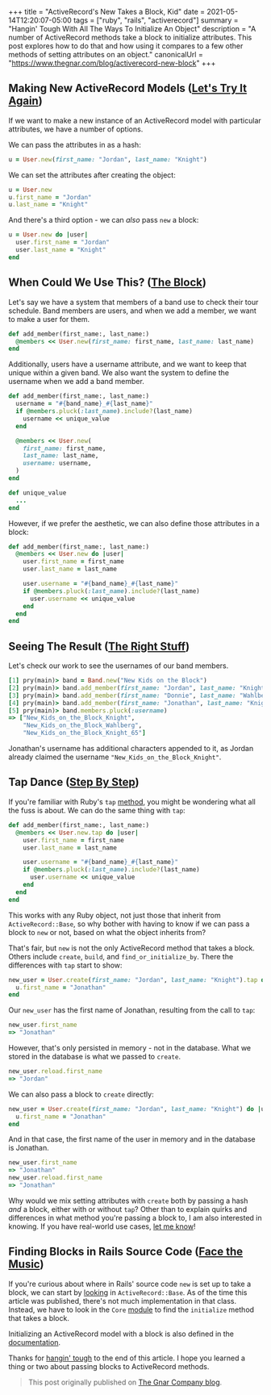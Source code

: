 +++
title = "ActiveRecord's New Takes a Block, Kid"
date = 2021-05-14T12:20:07-05:00
tags = ["ruby", "rails", "activerecord"]
summary = "Hangin' Tough With All The Ways To Initialize An Object"
description = "A number of ActiveRecord methods take a block to initialize attributes. This post explores how to do that and how using it compares to a few other methods of setting attributes on an object."
canonicalUrl = "https://www.thegnar.com/blog/activerecord-new-block"
+++

## Making New ActiveRecord Models ([Let's Try It Again](https://en.wikipedia.org/wiki/Let%27s_Try_It_Again))

If we want to make a new instance of an ActiveRecord model with particular
attributes, we have a number of options.

We can pass the attributes in as a hash:

```ruby
u = User.new(first_name: "Jordan", last_name: "Knight")
```

We can set the attributes after creating the object:

```ruby
u = User.new
u.first_name = "Jordan"
u.last_name = "Knight"
```

And there's a third option - we can _also_ pass `new` a block:

```ruby
u = User.new do |user|
  user.first_name = "Jordan"
  user.last_name = "Knight"
end
```

## When Could We Use This? ([The Block](https://en.wikipedia.org/wiki/The_Block_(album)))

Let's say we have a system that members of a band use to check their tour
schedule. Band members are users, and when we add a member, we want to make a
user for them.

```ruby
def add_member(first_name:, last_name:)
  @members << User.new(first_name: first_name, last_name: last_name)
end
```

Additionally, users have a username attribute, and we want to keep that unique
within a given band. We also want the system to define the username when we add
a band member.

```ruby
def add_member(first_name:, last_name:)
  username = "#{band_name}_#{last_name}"
  if @members.pluck(:last_name).include?(last_name)
    username << unique_value
  end

  @members << User.new(
    first_name: first_name,
    last_name: last_name,
    username: username,
  )
end

def unique_value
  ...
end
```

However, if we prefer the aesthetic, we can also define those attributes in a
block:

```ruby
def add_member(first_name:, last_name:)
  @members << User.new do |user|
    user.first_name = first_name
    user.last_name = last_name

    user.username = "#{band_name}_#{last_name}"
    if @members.pluck(:last_name).include?(last_name)
      user.username << unique_value
    end
  end
end
```

## Seeing The Result ([The Right Stuff](https://en.wikipedia.org/wiki/You_Got_It_(The_Right_Stuff)))

Let's check our work to see the usernames of our band members.

```ruby
[1] pry(main)> band = Band.new("New Kids on the Block")
[2] pry(main)> band.add_member(first_name: "Jordan", last_name: "Knight")
[3] pry(main)> band.add_member(first_name: "Donnie", last_name: "Wahlberg")
[4] pry(main)> band.add_member(first_name: "Jonathan", last_name: "Knight")
[5] pry(main)> band.members.pluck(:username)
=> ["New_Kids_on_the_Block_Knight",
    "New_Kids_on_the_Block_Wahlberg",
    "New_Kids_on_the_Block_Knight_65"]
```

Jonathan's username has additional characters appended to it, as Jordan already
claimed the username `"New_Kids_on_the_Block_Knight"`.

## Tap Dance ([Step By Step](<https://en.wikipedia.org/wiki/Step_by_Step_(New_Kids_on_the_Block_song)>))

If you're familiar with Ruby's `tap` [method](https://docs.ruby-lang.org/en/master/Kernel.html#method-i-tap),
you might be wondering what all the fuss is about. We can do the same thing
with `tap`:

```ruby
def add_member(first_name:, last_name:)
  @members << User.new.tap do |user|
    user.first_name = first_name
    user.last_name = last_name

    user.username = "#{band_name}_#{last_name}"
    if @members.pluck(:last_name).include?(last_name)
      user.username << unique_value
    end
  end
end
```

This works with any Ruby object, not just those that inherit from
`ActiveRecord::Base`, so why bother with having to know if we can pass a block
to `new` or not, based on what the object inherits from?

That's fair, but `new` is not the only ActiveRecord method that takes a block.
Others include `create`, `build`, and `find_or_initialize_by`. There the
differences with `tap` start to show:

```ruby
new_user = User.create(first_name: "Jordan", last_name: "Knight").tap do |u|
  u.first_name = "Jonathan"
end
```

Our `new_user` has the first name of Jonathan, resulting from the call to `tap`:

```ruby
new_user.first_name
=> "Jonathan"
```

However, that's only persisted in memory - not in the database. What we stored
in the database is what we passed to `create`.

```ruby
new_user.reload.first_name
=> "Jordan"
```

We can also pass a block to `create` directly:

```ruby
new_user = User.create(first_name: "Jordan", last_name: "Knight") do |u|
  u.first_name = "Jonathan"
end
```

And in that case, the first name of the user in memory and in the database is
Jonathan.

```ruby
new_user.first_name
=> "Jonathan"
new_user.reload.first_name
=> "Jonathan"
```

Why would we mix setting attributes with `create` both by passing a hash _and_
a block, either with or without `tap`? Other than to explain quirks and
differences in what method you're passing a block to, I am also interested in
knowing. If you have real-world use cases, [let me know](https://twitter.com/kevin_j_m)!

## Finding Blocks in Rails Source Code ([Face the Music](https://en.wikipedia.org/wiki/Face_the_Music_(New_Kids_on_the_Block_album)))

If you're curious about where in Rails' source code `new` is set up to take a
block, we can start by [looking](https://github.com/rails/rails/blob/70c5496542e5dc82ca28840cb01e710200ce5d14/activerecord/lib/active_record/base.rb#L299)
in `ActiveRecord::Base`. As of the time this article was published, there's not
much implementation in that class. Instead, we have to look in the `Core` [module](https://github.com/rails/rails/blob/70c5496542e5dc82ca28840cb01e710200ce5d14/activerecord/lib/active_record/core.rb#L582)
to find the `initialize` method that takes a block.

Initializing an ActiveRecord model with a block is also defined in the
[documentation](https://github.com/rails/rails/blob/70c5496542e5dc82ca28840cb01e710200ce5d14/activerecord/lib/active_record/base.rb#L35-L40).

Thanks for [hangin' tough](https://en.wikipedia.org/wiki/Hangin%27_Tough) to
the end of this article. I hope you learned a thing or two about passing blocks
to ActiveRecord methods.

> This post originally published on [The Gnar Company blog](https://blog.thegnar.co/activerecord-new-block).
